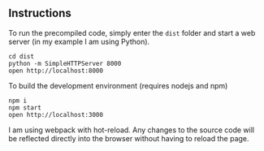 ## Instructions

To run the precompiled code, simply enter the `dist` folder and start a web server (in my example I am using Python).

```
cd dist
python -m SimpleHTTPServer 8000
open http://localhost:8000
```


To build the development environment (requires nodejs and npm)

```
npm i
npm start
open http://localhost:3000
```

I am using webpack with hot-reload. Any changes to the source code will be reflected directly into the browser without having to reload the page.